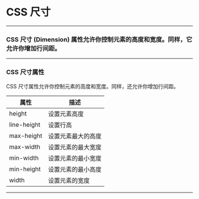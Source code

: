 # CSS 尺寸

---

### CSS 尺寸 (Dimension) 属性允许你控制元素的高度和宽度。同样，它允许你增加行间距。

---

### CSS 尺寸属性

CSS 尺寸属性允许你控制元素的高度和宽度。同样，还允许你增加行间距。

| 属性 | 描述
|------|-----
| height | 设置元素高度
| line-height | 设置行高
| max-height | 设置元素最大的高度
| max-width | 设置元素的最大宽度
| min-width | 设置元素的最小宽度
| min-height | 设置元素的最小高度
| width | 设置元素的宽度

---
